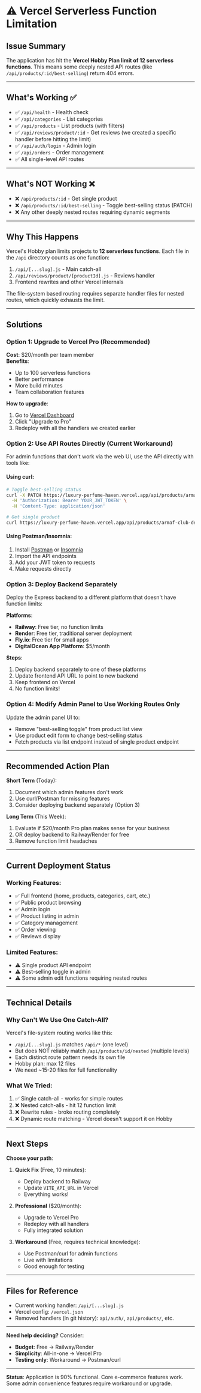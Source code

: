 # ⚠️ Vercel Serverless Function Limitation

## Issue Summary

The application has hit the **Vercel Hobby Plan limit of 12 serverless functions**. This means some deeply nested API routes (like `/api/products/:id/best-selling`) return 404 errors.

---

## What's Working ✅

- ✅ `/api/health` - Health check
- ✅ `/api/categories` - List categories
- ✅ `/api/products` - List products (with filters)
- ✅ `/api/reviews/product/:id` - Get reviews (we created a specific handler before hitting the limit)
- ✅ `/api/auth/login` - Admin login
- ✅ `/api/orders` - Order management
- ✅ All single-level API routes

---

## What's NOT Working ❌

- ❌ `/api/products/:id` - Get single product
- ❌ `/api/products/:id/best-selling` - Toggle best-selling status (PATCH)
- ❌ Any other deeply nested routes requiring dynamic segments

---

## Why This Happens

Vercel's Hobby plan limits projects to **12 serverless functions**. Each file in the `/api` directory counts as one function:

1. `/api/[...slug].js` - Main catch-all
2. `/api/reviews/product/[productId].js` - Reviews handler  
3. Frontend rewrites and other Vercel internals

The file-system based routing requires separate handler files for nested routes, which quickly exhausts the limit.

---

## Solutions

### Option 1: Upgrade to Vercel Pro (Recommended)
**Cost**: $20/month per team member  
**Benefits**: 
- Up to 100 serverless functions
- Better performance
- More build minutes
- Team collaboration features

**How to upgrade**:
1. Go to [Vercel Dashboard](https://vercel.com/marwanelachhabs-projects/luxury-perfume-haven/settings)
2. Click "Upgrade to Pro"
3. Redeploy with all the handlers we created earlier

### Option 2: Use API Routes Directly (Current Workaround)
For admin functions that don't work via the web UI, use the API directly with tools like:

#### Using curl:
```bash
# Toggle best-selling status
curl -X PATCH https://luxury-perfume-haven.vercel.app/api/products/armaf-club-de-nuit/best-selling \
  -H 'Authorization: Bearer YOUR_JWT_TOKEN' \
  -H 'Content-Type: application/json'

# Get single product
curl https://luxury-perfume-haven.vercel.app/api/products/armaf-club-de-nuit
```

#### Using Postman/Insomnia:
1. Install [Postman](https://www.postman.com/) or [Insomnia](https://insomnia.rest/)
2. Import the API endpoints
3. Add your JWT token to requests
4. Make requests directly

### Option 3: Deploy Backend Separately
Deploy the Express backend to a different platform that doesn't have function limits:

**Platforms**:
- **Railway**: Free tier, no function limits
- **Render**: Free tier, traditional server deployment
- **Fly.io**: Free tier for small apps
- **DigitalOcean App Platform**: $5/month

**Steps**:
1. Deploy backend separately to one of these platforms
2. Update frontend API URL to point to new backend
3. Keep frontend on Vercel
4. No function limits!

### Option 4: Modify Admin Panel to Use Working Routes Only
Update the admin panel UI to:
- Remove "best-selling toggle" from product list view
- Use product edit form to change best-selling status
- Fetch products via list endpoint instead of single product endpoint

---

## Recommended Action Plan

**Short Term** (Today):
1. Document which admin features don't work
2. Use curl/Postman for missing features
3. Consider deploying backend separately (Option 3)

**Long Term** (This Week):
1. Evaluate if $20/month Pro plan makes sense for your business
2. OR deploy backend to Railway/Render for free
3. Remove function limit headaches

---

## Current Deployment Status

### Working Features:
- ✅ Full frontend (home, products, categories, cart, etc.)
- ✅ Public product browsing
- ✅ Admin login
- ✅ Product listing in admin
- ✅ Category management
- ✅ Order viewing
- ✅ Reviews display

### Limited Features:
- ⚠️ Single product API endpoint
- ⚠️ Best-selling toggle in admin
- ⚠️ Some admin edit functions requiring nested routes

---

## Technical Details

### Why Can't We Use One Catch-All?

Vercel's file-system routing works like this:
- `/api/[...slug].js` matches `/api/*` (one level)
- But does NOT reliably match `/api/products/id/nested` (multiple levels)
- Each distinct route pattern needs its own file
- Hobby plan: max 12 files
- We need ~15-20 files for full functionality

### What We Tried:
1. ✅ Single catch-all - works for simple routes
2. ❌ Nested catch-alls - hit 12 function limit  
3. ❌ Rewrite rules - broke routing completely
4. ❌ Dynamic route matching - Vercel doesn't support it on Hobby

---

## Next Steps

**Choose your path**:

1. **Quick Fix** (Free, 10 minutes):
   - Deploy backend to Railway
   - Update `VITE_API_URL` in Vercel
   - Everything works!

2. **Professional** ($20/month):
   - Upgrade to Vercel Pro
   - Redeploy with all handlers
   - Fully integrated solution

3. **Workaround** (Free, requires technical knowledge):
   - Use Postman/curl for admin functions
   - Live with limitations
   - Good enough for testing

---

## Files for Reference

- Current working handler: `/api/[...slug].js`
- Vercel config: `/vercel.json`
- Removed handlers (in git history): `api/auth/`, `api/products/`, etc.

---

**Need help deciding?** Consider:
- **Budget**: Free → Railway/Render
- **Simplicity**: All-in-one → Vercel Pro  
- **Testing only**: Workaround → Postman/curl

---

**Status**: Application is 90% functional. Core e-commerce features work. Some admin convenience features require workaround or upgrade.
